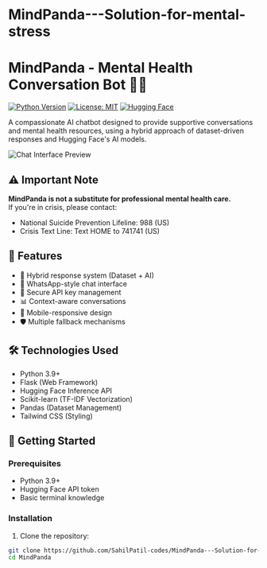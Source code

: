 # MindPanda---Solution-for-mental-stress
# MindPanda - Mental Health Conversation Bot 🤖💬

[![Python Version](https://img.shields.io/badge/python-3.9%2B-blue)](https://www.python.org/)
[![License: MIT](https://img.shields.io/badge/License-MIT-yellow.svg)](https://opensource.org/licenses/MIT)
[![Hugging Face](https://img.shields.io/badge/Hugging%20Face-API-orange)](https://huggingface.co/)

A compassionate AI chatbot designed to provide supportive conversations and mental health resources, using a hybrid approach of dataset-driven responses and Hugging Face's AI models.

![Chat Interface Preview](https://via.placeholder.com/800x400.png?text=Chat+Interface+Preview)

## ⚠️ Important Note
**MindPanda is not a substitute for professional mental health care.**  
If you're in crisis, please contact:  
- National Suicide Prevention Lifeline: 988 (US)  
- Crisis Text Line: Text HOME to 741741 (US)

## 🌟 Features
- 🧠 Hybrid response system (Dataset + AI)
- 💬 WhatsApp-style chat interface
- 🔐 Secure API key management
- 📊 Context-aware conversations
- 📱 Mobile-responsive design
- 🛡️ Multiple fallback mechanisms

## 🛠️ Technologies Used
- Python 3.9+
- Flask (Web Framework)
- Hugging Face Inference API
- Scikit-learn (TF-IDF Vectorization)
- Pandas (Dataset Management)
- Tailwind CSS (Styling)

## 🚀 Getting Started

### Prerequisites
- Python 3.9+
- Hugging Face API token
- Basic terminal knowledge

### Installation
1. Clone the repository:
```bash
git clone https://github.com/SahilPatil-codes/MindPanda---Solution-for-mental-stress.git
cd MindPanda
